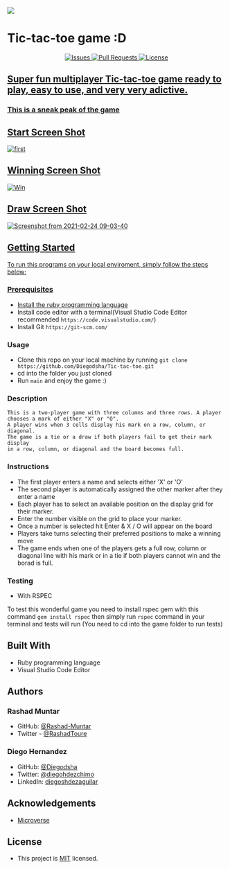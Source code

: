 ![](https://img.shields.io/badge/Microverse-blueviolet)

# Tic-tac-toe game :D

<p align="center">
    <a href="https://github.com/Diegodsha/Tic-tac-toe/issues">
    <img src="https://img.shields.io/github/issues-raw/Diegodsha/Tic-tac-toe?style=for-the-badge"
         alt="Issues">
     <a href="https://github.com/Diegodsha/Tic-tac-toe/pulls">
    <img src="https://img.shields.io/github/issues-pr/Diegodsha/Tic-tac-toe?style=for-the-badge"
         alt="Pull Requests">
     <a href="https://github.com/Diegodsha/Tic-tac-toe/blob/main/LICENSE">
    <img src="https://img.shields.io/github/license/Diegodsha/Tic-tac-toe?style=for-the-badge"
         alt="License">
</p>

## Super fun multiplayer Tic-tac-toe game ready to play, easy to use, and very very adictive.

### This is a sneak peak of the game

## Start Screen Shot

![first](https://user-images.githubusercontent.com/58520480/108917736-0e21f880-75e5-11eb-8f4b-025d7bd78afc.PNG)

## Winning Screen Shot

![Win](https://user-images.githubusercontent.com/58520480/108918157-c485dd80-75e5-11eb-9938-834dc67a5230.PNG)

## Draw Screen Shot

![Screenshot from 2021-02-24 09-03-40](https://user-images.githubusercontent.com/70416006/109023849-c2259100-7682-11eb-821f-f875f3b06885.png)

## Getting Started

To run this programs on your local enviroment, simply follow the steps below:

### Prerequisites

- Install the [ruby programming language](https://www.ruby-lang.org/en/documentation/installation/)
- Install code editor with a terminal(Visual Studio Code Editor recommended `https://code.visualstudio.com/`)
- Install Git `https://git-scm.com/`

### Usage

- Clone this repo on your local machine by running `git clone https://github.com/Diegodsha/Tic-tac-toe.git`
- cd into the folder you just cloned
- Run `main` and enjoy the game :)

### Description

    This is a two-player game with three columns and three rows. A player chooses a mark of either "X" or "O".
    A player wins when 3 cells display his mark on a row, column, or diagonal.
    The game is a tie or a draw if both players fail to get their mark display
    in a row, column, or diagonal and the board becomes full.

### Instructions

- The first player enters a name and selects either 'X' or 'O'
- The second player is automatically assigned the other marker after they enter a name
- Each player has to select an available position on the display grid for their marker.
- Enter the number visible on the grid to place your marker.
- Once a number is selected hit Enter & X / O will appear on the board
- Players take turns selecting their preferred positions to make a winning move
- The game ends when one of the players gets a full row, column or diagonal line with his mark or
  in a tie if both players cannot win and the borad is full.

### Testing

- With RSPEC

To test this wonderful game you need to install rspec gem with this command `gem install rspec`
then simply run `rspec` command in your terminal and tests will run (You need to cd into the game folder to run tests)

## Built With

- Ruby programming language
- Visual Studio Code Editor

## Authors

### Rashad Muntar

- GitHub: [@Rashad-Muntar](https://github.com/Rashad-Muntar)
- Twitter - [@RashadToure](https://twitter.com/RashadToure)

### Diego Hernandez

- GitHub: [@Diegodsha](https://github.com/Diegodsha)
- Twitter: [@diegohdezchimo](https://twitter.com/diegohdezchimo)
- LinkedIn: [diegoshdezaguilar](https://www.linkedin.com/in/diegoshdezaguilar/)

## Acknowledgements

- [Microverse](https://www.microverse.org)

## License

- This project is [MIT](https://github.com/Diegodsha/Tic-tac-toe/blob/main/LICENSE) licensed.
